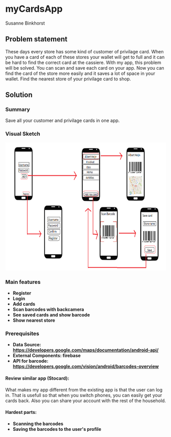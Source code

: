# myCardsApp
Susanne Binkhorst

## Problem statement
These days every store has some kind of customer of privilage card. When you have a card of each of these stores your wallet will get to 
full and it can be hard to find the correct card at the cassiere. With my app, this problem will be solved. You can scan and save each card
on your app. Now you can find the card of the store more easily and it saves a lot of space in your wallet. Find the nearest store of your
privilage card to shop. 

## Solution
### Summary
Save all your customer and privilage cards in one app.

### Visual Sketch
<img src="doc/project_schets.png" alt="visual sketch" width="700" height="400"/>

### Main features
* **Register**
* **Login**
* **Add cards**
* **Scan barcodes with backcamera**
* **See saved cards and show barcode**
* **Show nearest store**

### Prerequisites
* **Data Source: https://developers.google.com/maps/documentation/android-api/**
* **External Components: firebase**
* **API for barcode: https://developers.google.com/vision/android/barcodes-overview**

#### Review similar app (Stocard):
What makes my app different from the existing app is that the user can log in. That is usefull so that when you switch phones, you can
easily get your cards back. Also you can share your account with the rest of the household. 


#### Hardest parts:
* **Scanning the barcodes**
* **Saving the barcodes to the user's profile**
